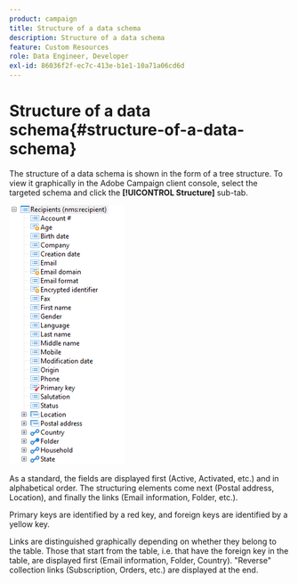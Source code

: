 ```yaml
---
product: campaign
title: Structure of a data schema
description: Structure of a data schema
feature: Custom Resources
role: Data Engineer, Developer
exl-id: 86036f2f-ec7c-413e-b1e1-10a71a06cd6d
---
```

# Structure of a data schema{#structure-of-a-data-schema}

The structure of a data schema is shown in the form of a tree structure. To view it graphically in the Adobe Campaign client console, select the targeted schema and click the **[!UICONTROL Structure]** sub-tab.

![](assets/d_ncs_integration_schema_arbo.png)

As a standard, the fields are displayed first (Active, Activated, etc.) and in alphabetical order. The structuring elements come next (Postal address, Location), and finally the links (Email information, Folder, etc.).

Primary keys are identified by a red key, and foreign keys are identified by a yellow key.

Links are distinguished graphically depending on whether they belong to the table. Those that start from the table, i.e. that have the foreign key in the table, are displayed first (Email information, Folder, Country). "Reverse" collection links (Subscription, Orders, etc.) are displayed at the end.
